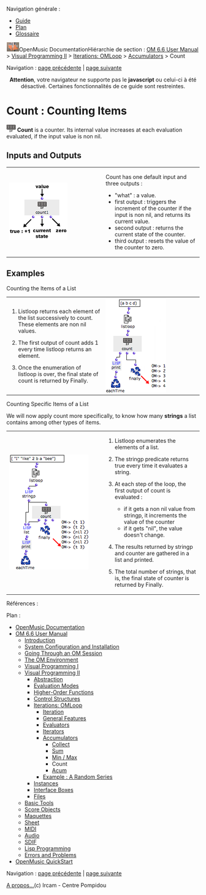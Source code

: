 <div id="tplf" class="tplPage">

<div id="tplh">

<span class="hidden">Navigation générale : </span>

  - [<span>Guide</span>](OM-Documentation.md)
  - [<span>Plan</span>](OM-Documentation_1.md)
  - [<span>Glossaire</span>](OM-Documentation_2.md)

</div>

<div id="tplt">

![empty.gif](../tplRes/page/empty.gif)![logoom1.png](../res/logoom1.png)<span class="tplTi">OpenMusic
Documentation</span><span class="sw_outStack_navRoot"><span class="hidden">Hiérarchie
de section : </span>[<span>OM 6.6 User
Manual</span>](OM-User-Manual.md)<span class="stkSep"> \>
</span>[<span>Visual Programming
II</span>](AdvancedVisualProgramming.md)<span class="stkSep"> \>
</span>[<span>Iterations: OMLoop</span>](OMLoop.md)<span class="stkSep">
\>
</span>[<span>Accumulators</span>](LoopAccumulators.md)<span class="stkSep">
\> </span><span class="stkSel_yes"><span>Count</span></span></span>

</div>

<div class="tplNav">

<span class="hidden">Navigation : </span>[<span>page
précédente</span>](MinMax.md "page précédente(Min / Max)")<span class="hidden">
| </span>[<span>page suivante</span>](Acum.md "page suivante(Acum)")

</div>

<div id="tplc" class="tplc_out_yes">

<div style="text-align: center;">

**Attention**, votre navigateur ne supporte pas le **javascript** ou
celui-ci à été désactivé. Certaines fonctionnalités de ce guide sont
restreintes.

</div>

<div class="headCo">

# <span>Count : Counting Items</span>

<div class="headCo_co">

<div>

<div class="infobloc">

<div class="txt">

<span class="iconButton_tim">![count\_icon.png](../res/count_icon.png)</span>
**Count** is a counter. Its internal value increases at each evaluation
evaluated, if the input value is non nil.

</div>

</div>

<div class="part">

## <span>Inputs and Outputs</span>

<div class="part_co">

<div class="infobloc">

<div class="txtRes">

<table>
<colgroup>
<col style="width: 50%" />
<col style="width: 50%" />
</colgroup>
<tbody>
<tr class="odd">
<td><div class="caption">
<div class="caption_co">
<img src="../res/count-inouts.png" width="153" height="151" alt="count-inouts.png" />
</div>
</div></td>
<td><div class="dk_txtRes_txt txt">
<p>Count has one default input and three outputs :</p>
<ul>
<li><span>"what" : a value.</span></li>
<li><span>first output : triggers the increment of the counter if the input is non nil, and returns its current value. </span></li>
<li><span>second output : returns the current state of the counter.</span></li>
<li><span> third output : resets the value of the counter to zero.</span></li>
</ul>
</div></td>
</tr>
</tbody>
</table>

</div>

</div>

</div>

</div>

<div class="part">

## <span>Examples</span>

<div class="part_co">

<div class="infobloc">

<div class="infobloc_ti">

<span>Counting the Items of a List</span>

</div>

<div class="txtRes">

<table>
<colgroup>
<col style="width: 50%" />
<col style="width: 50%" />
</colgroup>
<tbody>
<tr class="odd">
<td><div class="dk_txtRes_txt txt">
<ol>
<li><p>Listloop returns each element of the list successively to count. These elements are non nil values.</p></li>
<li><p>The first output of count adds 1 every time listloop returns an element.</p></li>
<li><p>Once the enumeration of listloop is over, the final state of count is returned by Finally.</p></li>
</ol>
</div></td>
<td><div class="caption">
<div class="caption_co">
<img src="../res/count2a.png" width="158" height="247" alt="count2a.png" />
</div>
</div></td>
</tr>
</tbody>
</table>

</div>

</div>

<div class="infobloc">

<div class="infobloc_ti">

<span>Counting Specific Items of a List</span>

</div>

<div class="txt">

We will now apply count more specifically, to know how many **strings**
a list contains among other types of items.

</div>

<div class="txtRes">

<table>
<colgroup>
<col style="width: 50%" />
<col style="width: 50%" />
</colgroup>
<tbody>
<tr class="odd">
<td><div class="caption">
<div class="caption_co">
<img src="../res/count3a.png" width="207" height="300" alt="count3a.png" />
</div>
</div></td>
<td><div class="dk_txtRes_txt txt">
<ol>
<li><p>Listloop enumerates the elements of a list.</p></li>
<li><p>The stringp predicate returns true every time it evaluates a string.</p></li>
<li><p>At each step of the loop, the first output of count is evaluated :</p>
<ul>
<li><span>if it gets a non nil value from stringp, it increments the value of the counter</span></li>
<li><span>if it gets "nil", the value doesn't change.</span></li>
</ul></li>
<li><p>The results returned by stringp and counter are gathered in a list and printed.</p></li>
<li><p>The total number of strings, that is, the final state of counter is returned by Finally.</p></li>
</ol>
</div></td>
</tr>
</tbody>
</table>

</div>

</div>

</div>

</div>

</div>

</div>

</div>

<span class="hidden">Références : </span>

</div>

<div id="tplo" class="tplo_out_yes">

<div class="tplOTp">

<div class="tplOBm">

<div id="mnuFrm">

<span class="hidden">Plan :</span>

<div id="mnuFrmUp" onmouseout="menuScrollTiTask.fSpeed=0;" onmouseover="if(menuScrollTiTask.fSpeed&gt;=0) {menuScrollTiTask.fSpeed=-2; scTiLib.addTaskNow(menuScrollTiTask);}" onclick="menuScrollTiTask.fSpeed-=2;" style="display: none;">

<span id="mnuFrmUpLeft">[](#)</span><span id="mnuFrmUpCenter"></span><span id="mnuFrmUpRight"></span>

</div>

<div id="mnuScroll">

  - [<span>OpenMusic Documentation</span>](OM-Documentation.md)
  - [<span>OM 6.6 User Manual</span>](OM-User-Manual.md)
      - [<span>Introduction</span>](00-Sommaire.md)
      - [<span>System Configuration and
        Installation</span>](Installation.md)
      - [<span>Going Through an OM Session</span>](Goingthrough.md)
      - [<span>The OM Environment</span>](Environment.md)
      - [<span>Visual Programming I</span>](BasicVisualProgramming.md)
      - [<span>Visual Programming
        II</span>](AdvancedVisualProgramming.md)
          - [<span>Abstraction</span>](Abstraction.md)
          - [<span>Evaluation Modes</span>](EvalModes.md)
          - [<span>Higher-Order Functions</span>](HighOrder.md)
          - [<span>Control Structures</span>](Control.md)
          - [<span>Iterations: OMLoop</span>](OMLoop.md)
              - [<span>Iteration</span>](LoopIntro.md)
              - [<span>General Features</span>](LoopGeneral.md)
              - [<span>Evaluators</span>](LoopEvaluators.md)
              - [<span>Iterators</span>](LoopIterators.md)
              - [<span>Accumulators</span>](LoopAccumulators.md)
                  - [<span>Collect</span>](Collect.md)
                  - [<span>Sum</span>](Sum.md)
                  - [<span>Min / Max</span>](MinMax.md)
                  - <span id="i2" class="outLeftSel_yes"><span>Count</span></span>
                  - [<span>Acum</span>](Acum.md)
              - [<span>Example : A Random Series</span>](LoopExample.md)
          - [<span>Instances</span>](Instances.md)
          - [<span>Interface Boxes</span>](InterfaceBoxes.md)
          - [<span>Files</span>](Files.md)
      - [<span>Basic Tools</span>](BasicObjects.md)
      - [<span>Score Objects</span>](ScoreObjects.md)
      - [<span>Maquettes</span>](Maquettes.md)
      - [<span>Sheet</span>](Sheet.md)
      - [<span>MIDI</span>](MIDI.md)
      - [<span>Audio</span>](Audio.md)
      - [<span>SDIF</span>](SDIF.md)
      - [<span>Lisp Programming</span>](Lisp.md)
      - [<span>Errors and Problems</span>](errors.md)
  - [<span>OpenMusic QuickStart</span>](QuickStart-Chapters.md)

</div>

<div id="mnuFrmDown" onmouseout="menuScrollTiTask.fSpeed=0;" onmouseover="if(menuScrollTiTask.fSpeed&lt;=0) {menuScrollTiTask.fSpeed=2; scTiLib.addTaskNow(menuScrollTiTask);}" onclick="menuScrollTiTask.fSpeed+=2;" style="display: none;">

<span id="mnuFrmDownLeft">[](#)</span><span id="mnuFrmDownCenter"></span><span id="mnuFrmDownRight"></span>

</div>

</div>

</div>

</div>

</div>

<div class="tplNav">

<span class="hidden">Navigation : </span>[<span>page
précédente</span>](MinMax.md "page précédente(Min / Max)")<span class="hidden">
| </span>[<span>page suivante</span>](Acum.md "page suivante(Acum)")

</div>

<div id="tplb">

[<span>A propos...</span>](OM-Documentation_3.md)(c) Ircam - Centre
Pompidou

</div>

</div>
